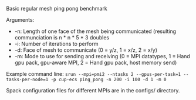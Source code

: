 Basic regular mesh ping pong benchmark

Arguments:
  * -n: Length of one face of the mesh being communicated (resulting communciation is n * n * 5 * 3 doubles
  * -i: Number of iterations to perform
  * -d: Face of mesh to communicate (0 = y/z, 1 = x/z, 2 = x/y)
  * -m: Mode to use for sending and receiving (0 = MPI datatypes, 1 = Hand gpu pack, gpu-aware MPI, 2 = Hand gpu pack, host memory send)

Example command line:
``srun --mpi=pmi2 --ntasks 2 --gpus-per-task=1 --tasks-per-node=1 -p cup-ecs ping_pong -n 200 -i 100 -d 1 -m 0``

Spack configuration files for different MPIs are in the configs/ directory.
